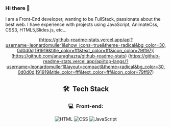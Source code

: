### Hi there 👋

I am a Front-End developer, wanting to be FullStack, passionate about the best web. I have experience with projects using JavaScript, AnimateCss, CSS3, HTML5,Slides.js, etc...



<div align="center" >


(https://github-readme-stats.vercel.app/api?username=leonardomuller1&show_icons=true&theme=radical&bg_color=30,0d0d0d,191919&title_color=fff&text_color=fff&icon_color=79ff97)](https://github.com/anuraghazra/github-readme-stats) 
(https://github-readme-stats.vercel.app/api/top-langs/?username=leonardomuller1&layout=compact&theme=radical&bg_color=30,0d0d0d,191919&title_color=fff&text_color=fff&icon_color=79ff97)

<h2> 🛠 &nbsp;Tech Stack</h2>
<h3>💻 &nbsp;Front-end:</h3>

![HTML](https://img.shields.io/badge/-HTML-333333?style=flat&logo=HTML5)
![CSS](https://img.shields.io/badge/-CSS-333333?style=flat&logo=CSS3&logoColor=1572B6)
![JavaScript](https://img.shields.io/badge/-JavaScript-333333?style=flat&logo=javascript)

</div>
</div>
